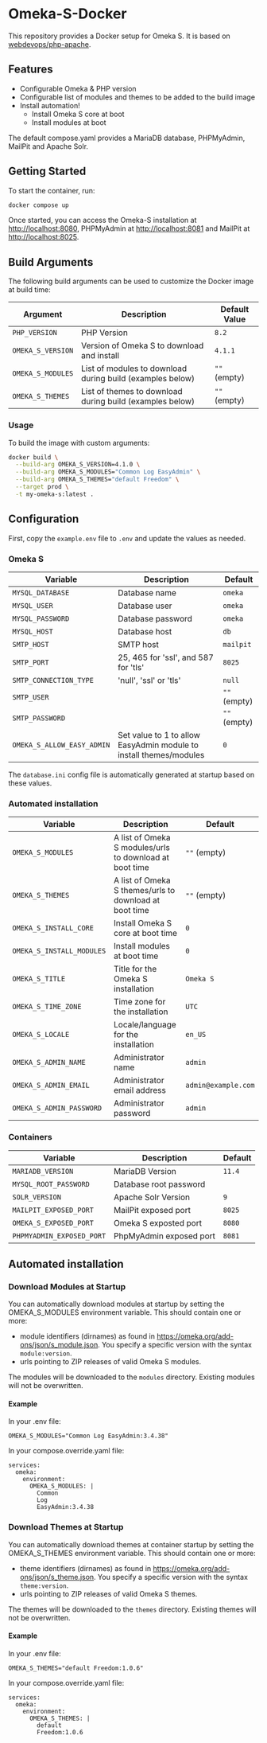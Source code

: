 # Omeka-S-Docker

This repository provides a Docker setup for Omeka S. It is based on [webdevops/php-apache](https://github.com/webdevops/Dockerfile).

## Features

- Configurable Omeka & PHP version
- Configurable list of modules and themes to be added to the build image
- Install automation!
  - Install Omeka S core at boot
  - Install modules at boot

The default compose.yaml provides a MariaDB database, PHPMyAdmin, MailPit and Apache Solr.

## Getting Started

To start the container, run:

```sh
docker compose up
```

Once started, you can access the Omeka-S installation at [http://localhost:8080](http://localhost:8080), PHPMyAdmin at [http://localhost:8081](http://localhost:8081) and MailPit at [http://localhost:8025](http://localhost:8025).

## Build Arguments

The following build arguments can be used to customize the Docker image at build time:

| Argument          | Description                                              | Default Value |
| ----------------- | -------------------------------------------------------- | ------------- |
| `PHP_VERSION`     | PHP Version                                              | `8.2`         |
| `OMEKA_S_VERSION` | Version of Omeka S to download and install               | `4.1.1`       |
| `OMEKA_S_MODULES` | List of modules to download during build (examples below) | `""` (empty)  |
| `OMEKA_S_THEMES`  | List of themes to download during build (examples below) | `""` (empty)  |

### Usage

To build the image with custom arguments:

```bash
docker build \
  --build-arg OMEKA_S_VERSION=4.1.0 \
  --build-arg OMEKA_S_MODULES="Common Log EasyAdmin" \
  --build-arg OMEKA_S_THEMES="default Freedom" \
  --target prod \
  -t my-omeka-s:latest .
```
## Configuration

First, copy the `example.env` file to `.env` and update the values as needed.

### Omeka S

| Variable                 | Description                                                        | Default      |
| ------------------------ | ------------------------------------------------------------------ | ------------ |
| `MYSQL_DATABASE`         | Database name                                                      | `omeka`      |
| `MYSQL_USER`             | Database user                                                      | `omeka`      |
| `MYSQL_PASSWORD`         | Database password                                                  | `omeka`      |
| `MYSQL_HOST`             | Database host                                                      | `db`         |
| `SMTP_HOST`              | SMTP host                                                          | `mailpit`    |
| `SMTP_PORT`              | 25, 465 for 'ssl', and 587 for 'tls'                             | `8025`       |
| `SMTP_CONNECTION_TYPE`   | 'null', 'ssl' or 'tls'                                           | `null`       |
| `SMTP_USER`              |                                                                    | `""` (empty) |
| `SMTP_PASSWORD`          |                                                                    | `""` (empty) |
| `OMEKA_S_ALLOW_EASY_ADMIN` | Set value to 1 to allow EasyAdmin module to install themes/modules | `0`        |

The `database.ini` config file is automatically generated at startup based on these values.

### Automated installation

| Variable                  | Description                                             | Default             |
| ------------------------- | ------------------------------------------------------- | ------------------- |
| `OMEKA_S_MODULES`         | A list of Omeka S modules/urls to download at boot time | `""` (empty)        |
| `OMEKA_S_THEMES`          | A list of Omeka S themes/urls to download at boot time  | `""` (empty)        |
| `OMEKA_S_INSTALL_CORE`    | Install Omeka S core at boot time                       | `0`                 |
| `OMEKA_S_INSTALL_MODULES` | Install modules at boot time                            | `0`                 |
| `OMEKA_S_TITLE`           | Title for the Omeka S installation                      | `Omeka S`           |
| `OMEKA_S_TIME_ZONE`       | Time zone for the installation                          | `UTC`               |
| `OMEKA_S_LOCALE`          | Locale/language for the installation                    | `en_US`             |
| `OMEKA_S_ADMIN_NAME`      | Administrator name                                      | `admin`             |
| `OMEKA_S_ADMIN_EMAIL`     | Administrator email address                             | `admin@example.com` |
| `OMEKA_S_ADMIN_PASSWORD`  | Administrator password                                  | `admin`             |

### Containers

| Variable                  | Description             | Default |
| ------------------------- | ----------------------- | ------- |
| `MARIADB_VERSION`         | MariaDB Version         | `11.4`  |
| `MYSQL_ROOT_PASSWORD`     | Database root password  |         |
| `SOLR_VERSION`            | Apache Solr Version     | `9`     |
| `MAILPIT_EXPOSED_PORT`    | MailPit exposed port    | `8025`  |
| `OMEKA_S_EXPOSED_PORT`    | Omeka S exposted port   | `8080`  |
| `PHPMYADMIN_EXPOSED_PORT` | PhpMyAdmin exposed port | `8081`  |

## Automated installation

### Download Modules at Startup

You can automatically download modules at startup by setting the OMEKA_S_MODULES environment variable. This should contain one or more:

- module identifiers (dirnames) as found in https://omeka.org/add-ons/json/s_module.json. You specify a specific version with the syntax `module:version`.
- urls pointing to ZIP releases of valid Omeka S modules.

The modules will be downloaded to the `modules` directory. Existing modules will not be overwritten.

#### Example

In your .env file:

```
OMEKA_S_MODULES="Common Log EasyAdmin:3.4.38"
```

In your compose.override.yaml file:

```
services:
  omeka:
    environment:
      OMEKA_S_MODULES: |
        Common
        Log
        EasyAdmin:3.4.38
```

### Download Themes at Startup

You can automatically download themes at container startup by setting the OMEKA_S_THEMES environment variable. This should contain one or more:

- theme identifiers (dirnames) as found in https://omeka.org/add-ons/json/s_theme.json. You specify a specific version with the syntax `theme:version`.
- urls pointing to ZIP releases of valid Omeka S themes.

The themes will be downloaded to the `themes` directory. Existing themes will not be overwritten.

#### Example

In your .env file:

```
OMEKA_S_THEMES="default Freedom:1.0.6"
```

In your compose.override.yaml file:

```
services:
  omeka:
    environment:
      OMEKA_S_THEMES: |
        default
        Freedom:1.0.6
```

